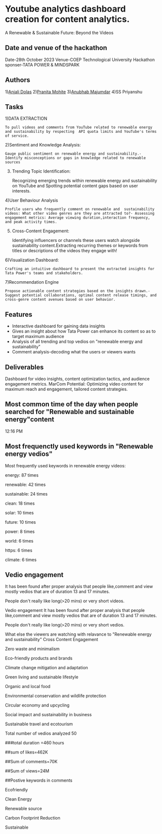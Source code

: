 
# Youtube analytics dashboard creation for content analytics.

A Renewable & Sustainable Future: Beyond the Videos 




## Date and venue of the hackathon

Date-28th October 2023
Venue-COEP Technological University
Hackathon sponser-TATA POWER & MINDSPARK

## Authors

1)[Anjali Dolas](https://github.com/AnjaliDolas)
2)[Pranita Mohite](https://github.com/Pranita-Mohite)
3)[Anubhab Majumdar](https://github.com/anubhabmaj)
4)SS Priyanshu




## Tasks

1)DATA EXTRACTION
   
    To pull videos and comments from YouTube related to renewable energy and sustainability by respecting  API quota limits and YouTube's terms of service.

2)Sentiment and Knowledge Analysis:

    Gauge public sentiment on renewable energy and sustainability.- Identify misconceptions or gaps in knowledge related to renewable sources

3) Trending Topic Identification:

    Recognizing emerging trends within renewable energy and sustainability on YouTube and Spotting potential content gaps based on user interests.

4)User Behaviour Analysis

    Profile users who frequently comment on renewable and  sustainability videos: What other video genres are they are attracted to?- Assessing engagement metrics: Average viewing duration,interaction frequency, and peak activity times.

5) Cross-Content Engagement:

    Identifying influencers or channels these users watch alongside  sustainability content.Extracting recurring themes or keywords from titles or descriptions of the videos they engage with!

6)Visualization Dashboard:

    Crafting an intuitive dashboard to present the extracted insights for Tata Power's teams and stakeholders.

7)Recommendation Engine
 
    Propose actionable content strategies based on the insights drawn.- Suggest potential collaborations, optimal content release timings, and cross-genre content avenues based on user behavior.
## Features

- Interactive dashboard for gaining data insights
- Gives an insight about how Tata Power can enhance its content so as to target maximum audience
- Analysis of all trending and top vedios on "renewable energy and sustainability"
- Comment analysis-decoding what the users or viewers wants



## Deliverables

 Dashboard for video insights, content optimization tactics, and
 audience engagement metrics. MarCom Potential: Optimizing
 video content for maximum reach and engagement, tailored
 content strategies.
## Most common time of the day when people searched for "Renewable and sustainable energy"content

12:16 PM

## Most frequenctly used keywords in "Renewable energy vedios"

Most frequently used keywords in renewable energy videos:

energy: 87 times

renewable: 42 times

sustainable: 24 times

clean: 18 times

solar: 10 times

future: 10 times

power: 8 times

world: 6 times

https: 6 times

climate: 6 times

## Vedio engagement

It has been found after proper analysis that people like,comment and view mostly vedios that are of duration 13 and 17 minutes.

People don't really like long(>20 mins) or very short videos.


Vedio engagement
It has been found after proper analysis that people like,comment and view mostly vedios that are of duration 13 and 17 minutes.

People don't really like long(>20 mins) or very short vedios.

What else the viewers are watching with relavance to "Renewable energy and sustainability"
Cross Content Engagement

Zero waste and minimalism

Eco-friendly products and brands

Climate change mitigation and adaptation

Green living and sustainable lifestyle

Organic and local food

Environmental conservation and wildlife protection

Circular economy and upcycling

Social impact and sustainability in business

Sustainable travel and ecotourism

Total number of vedios analyzed
50

###total duration =460 hours

##sum of likes=462K

##Sum of comments=70K

##Sum of views=24M

##Postive keywords in comments

Ecofriendly

Clean Energy

Renewable source

Carbon Footprint Reduction

Sustainable



